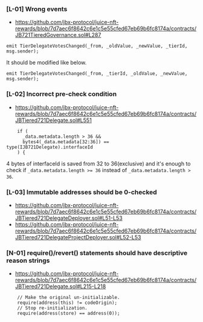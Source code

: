 ### [L-01] Wrong events
- https://github.com/jbx-protocol/juice-nft-rewards/blob/7d7aec6f8642c6e1c5e55cfed67eb69b6fc8174a/contracts/JB721TieredGovernance.sol#L287

```solidity
emit TierDelegateVotesChanged(_from, _oldValue, _newValue, _tierId, msg.sender);
```

It should be modified like below.

```solidity
emit TierDelegateVotesChanged(_from, _tierId, _oldValue, _newValue, msg.sender);
```

### [L-02] Incorrect pre-check condition
- https://github.com/jbx-protocol/juice-nft-rewards/blob/7d7aec6f8642c6e1c5e55cfed67eb69b6fc8174a/contracts/JBTiered721Delegate.sol#L551

```solidity
    if (
      _data.metadata.length > 36 && 
      bytes4(_data.metadata[32:36]) == type(IJB721Delegate).interfaceId
    ) {
```

4 bytes of interfaceId is saved from 32 to 36(exclusive) and it's enough to check if `_data.metadata.length >= 36` instead of `_data.metadata.length > 36`.

### [L-03] Immutable addresses should be 0-checked
- https://github.com/jbx-protocol/juice-nft-rewards/blob/7d7aec6f8642c6e1c5e55cfed67eb69b6fc8174a/contracts/JBTiered721DelegateDeployer.sol#L51-L53
- https://github.com/jbx-protocol/juice-nft-rewards/blob/7d7aec6f8642c6e1c5e55cfed67eb69b6fc8174a/contracts/JBTiered721DelegateProjectDeployer.sol#L52-L53

### [N-01] require()/revert() statements should have descriptive reason strings
- https://github.com/jbx-protocol/juice-nft-rewards/blob/7d7aec6f8642c6e1c5e55cfed67eb69b6fc8174a/contracts/JBTiered721Delegate.sol#L215-L218

```solidity
    // Make the original un-initializable.
    require(address(this) != codeOrigin);
    // Stop re-initialization.
    require(address(store) == address(0));
```